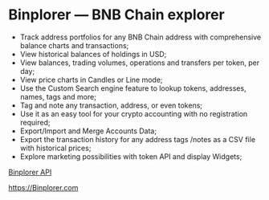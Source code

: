 # Binplorer — BNB Chain explorer

* Track address portfolios for any BNB Chain address with comprehensive balance charts and transactions;
* View historical balances of holdings in USD;
* View balances, trading volumes, operations and transfers per token, per day;
* View price charts in Candles or Line mode;
* Use the Custom Search engine feature to lookup tokens, addresses, names, tags and more;
* Tag and note any transaction, address, or even tokens;
* Use it as an easy tool for your crypto accounting with no registration required;
* Export/Import and Merge Accounts Data;
* Export the transaction history for any address tags /notes as a CSV file with historical prices;
* Explore marketing possibilities with token API and display Widgets;

[Binplorer API](https://github.com/amilabs/Binplorer/zeeradex1/Binplorer-API)

https://Binplorer.com
